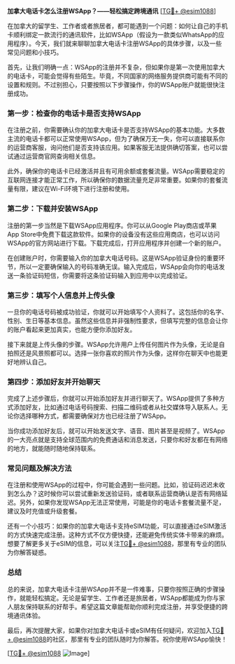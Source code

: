 **加拿大电话卡怎么注册WSApp？——轻松搞定跨境通讯** [[TG💪+ @esim1088](https://t.me/s/esim1088)]

在加拿大的留学生、工作者或者旅居者，都可能遇到一个问题：如何让自己的手机卡顺利绑定一款流行的通讯软件，比如WSApp（假设为一款类似WhatsApp的应用程序）。今天，我们就来聊聊加拿大电话卡注册WSApp的具体步骤，以及一些常见问题和小技巧。

首先，让我们明确一点：WSApp的注册并不复杂，但如果你是第一次使用加拿大的电话卡，可能会觉得有些陌生。毕竟，不同国家的网络服务提供商可能有不同的设置和规则。不过别担心，只要按照以下步骤操作，你的WSApp账户就能很快注册成功。

### 第一步：检查你的电话卡是否支持WSApp

在注册之前，你需要确认你的加拿大电话卡是否支持WSApp的基本功能。大多数主流的电话卡都可以正常使用WSApp，但为了确保万无一失，你可以直接联系你的运营商客服，询问他们是否支持该应用。如果客服无法提供确切答案，也可以尝试通过运营商官网查询相关信息。

此外，确保你的电话卡已经激活并且有可用余额或套餐流量。WSApp需要稳定的互联网连接才能正常工作，所以确保你的数据流量充足非常重要。如果你的套餐流量有限，建议在Wi-Fi环境下进行注册和使用。

### 第二步：下载并安装WSApp

注册的第一步当然是下载WSApp应用程序。你可以从Google Play商店或苹果App Store中免费下载这款软件。如果你的设备没有这些应用商店，也可以访问WSApp的官方网站进行下载。下载完成后，打开应用程序并创建一个新的账户。

在创建账户时，你需要输入你的加拿大电话号码。这是WSApp验证身份的重要环节，所以一定要确保输入的号码准确无误。输入完成后，WSApp会向你的电话发送一条验证码短信，你需要将这条验证码输入到应用中以完成验证。

### 第三步：填写个人信息并上传头像

一旦你的电话号码被成功验证，你就可以开始填写个人资料了。这包括你的名字、性别、生日等基本信息。虽然这些信息并非强制性要求，但填写完整的信息会让你的账户看起来更加真实，也能方便你添加好友。

接下来就是上传头像的步骤。WSApp允许用户上传任何图片作为头像，无论是自拍照还是风景照都可以。选择一张你喜欢的照片作为头像，这样你在聊天中也能更好地辨认自己。

### 第四步：添加好友并开始聊天

完成了上述步骤后，你就可以开始添加好友并进行聊天了。WSApp提供了多种方式添加好友，比如通过电话号码搜索、扫描二维码或者从社交媒体导入联系人。无论你选择哪种方式，都需要确保对方也已经注册了WSApp。

当你成功添加好友后，就可以开始发送文字、语音、图片甚至是视频了。WSApp的一大亮点就是支持全球范围内的免费通话和消息发送，只要你和好友都在有网络的地方，就能随时随地保持联系。

### 常见问题及解决方法

在注册和使用WSApp的过程中，你可能会遇到一些问题。比如，验证码迟迟未收到怎么办？这时候你可以尝试重新发送验证码，或者联系运营商确认是否有网络延迟。另外，如果你发现WSApp无法正常使用，可能是你的电话卡套餐流量不足，建议及时充值或升级套餐。

还有一个小技巧：如果你的加拿大电话卡支持eSIM功能，可以直接通过eSIM激活的方式快速完成注册。这种方式不仅方便快捷，还能避免传统实体卡带来的麻烦。想要了解更多关于eSIM的信息，可以关注[TG💪+ @esim1088](https://t.me/s/esim1088)，那里有专业的团队为你解答疑惑。

### 总结

总的来说，加拿大电话卡注册WSApp并不是一件难事，只要你按照正确的步骤操作，就能轻松搞定。无论是留学生、工作者还是旅居者，WSApp都能成为你与家人朋友保持联系的好帮手。希望这篇文章能帮助你顺利完成注册，并享受便捷的跨境通讯体验。

最后，再次提醒大家，如果你对加拿大电话卡或eSIM有任何疑问，欢迎加入[TG💪+ @esim1088](https://t.me/s/esim1088)的社区，那里有专业的团队随时为你解答。祝你使用WSApp愉快！

[[TG💪+ @esim1088](https://t.me/s/esim1088) ![Image](https://i.postimg.cc/4NQfJmqS/Snipaste-2025-05-13-00-14-12.png)]